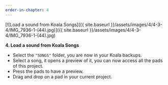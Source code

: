 ```yaml
---
order-in-chapter: 4
---
```


[![Load a sound from Koala Songs]({{ site.baseurl }}/assets/images/4/4-3-4/IMG_7936-1-(44).jpg)]({{
site.baseurl }}/assets/images/4/4-3-4/IMG_7936-1-(44).jpg)

**4. Load a sound from Koala Songs**

- Select the `"SONGS"` folder, you are now in your Koala backups.
- Select a song, it opens a preview of it, you can now access all the pads of this project.
- Press the pads to have a preview.
- Drag and drop on a pad in your current project.
